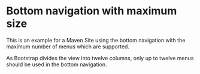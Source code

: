 # Bottom navigation with maximum size

This is an example for a Maven Site using the bottom navigation with the maximum number of menus which are supported.

As Bootstrap divides the view into twelve columns, only up to twelve menus should be used in the bottom navigation.